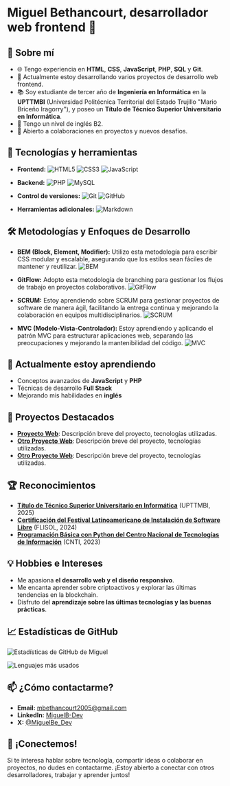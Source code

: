 # Miguel Bethancourt, desarrollador web frontend 👋

## 🚀 Sobre mí

- 🌐 Tengo experiencia en **HTML**, **CSS**, **JavaScript**, **PHP**, **SQL** y **Git**.
- 💼 Actualmente estoy desarrollando varios proyectos de desarrollo web frontend.
- 📚 Soy estudiante de tercer año de **Ingeniería en Informática** en la **UPTTMBI** (Universidad Politécnica Territorial del Estado Trujillo "Mario Briceño Iragorry"), y poseo un **Título de Técnico Superior Universitario en Informática**.
- 💬 Tengo un nivel de inglés B2.
- 🤝 Abierto a colaboraciones en proyectos y nuevos desafíos.

## 🔧 Tecnologías y herramientas

- **Frontend:** 
  ![HTML5](https://img.shields.io/badge/HTML5-%23E34F26.svg?style=flat&logo=html5&logoColor=white) 
  ![CSS3](https://img.shields.io/badge/CSS3-%231572B6.svg?style=flat&logo=css3&logoColor=white) 
  ![JavaScript](https://img.shields.io/badge/JavaScript-%23F7DF1E.svg?style=flat&logo=javascript&logoColor=black)

- **Backend:** 
  ![PHP](https://img.shields.io/badge/PHP-%23777BB4.svg?style=flat&logo=php&logoColor=white) 
  ![MySQL](https://img.shields.io/badge/MySQL-%234479A1.svg?style=flat&logo=mysql&logoColor=white)

- **Control de versiones:**
  ![Git](https://img.shields.io/badge/Git-%23F14C28.svg?style=flat&logo=git&logoColor=white) 
  ![GitHub](https://img.shields.io/badge/GitHub-%23121011.svg?style=flat&logo=github&logoColor=white)
  
- **Herramientas adicionales:** ![Markdown](https://img.shields.io/badge/Markdown-%23000000.svg?style=flat&logo=markdown&logoColor=white)

## 🛠 Metodologías y Enfoques de Desarrollo

- **BEM (Block, Element, Modifier):** Utilizo esta metodología para escribir CSS modular y escalable, asegurando que los estilos sean fáciles de mantener y reutilizar. ![BEM](https://img.shields.io/badge/BEM-%23E34F26.svg?style=flat&logo=html5&logoColor=white)

- **GitFlow:** Adopto esta metodología de branching para gestionar los flujos de trabajo en proyectos colaborativos. ![GitFlow](https://img.shields.io/badge/GitFlow-%23F14C28.svg?style=flat&logo=git&logoColor=white)

- **SCRUM:** Estoy aprendiendo sobre SCRUM para gestionar proyectos de software de manera ágil, facilitando la entrega continua y mejorando la colaboración en equipos multidisciplinarios. ![SCRUM](https://img.shields.io/badge/SCRUM-%23FF6F00.svg?style=flat&logo=scrum&logoColor=white)

- **MVC (Modelo-Vista-Controlador):** Estoy aprendiendo y aplicando el patrón MVC para estructurar aplicaciones web, separando las preocupaciones y mejorando la mantenibilidad del código. ![MVC](https://img.shields.io/badge/MVC-%23777BB4.svg?style=flat&logo=angular&logoColor=white)

## 🌱 Actualmente estoy aprendiendo

- Conceptos avanzados de **JavaScript** y **PHP**
- Técnicas de desarrollo **Full Stack**
- Mejorando mis habilidades en **inglés**

## 🚀 Proyectos Destacados

- **[Proyecto Web](enlace-a-tu-proyecto)**: Descripción breve del proyecto, tecnologías utilizadas.
- **[Otro Proyecto Web](enlace-a-tu-proyecto)**: Descripción breve del proyecto, tecnologías utilizadas.
- **[Otro Proyecto Web](enlace-a-tu-proyecto)**: Descripción breve del proyecto, tecnologías utilizadas.

## 🏆 Reconocimientos

- **[Título de Técnico Superior Universitario en Informática](https://github.com/MiguelB-Dev/MiguelB-dev/raw/main/Certificados/Certificado%20de%20FLISOL.pdf)** (UPTTMBI, 2025)
- **[Certificación del Festival Latinoamericano de Instalación de Software Libre](https://github.com/MiguelB-Dev/MiguelB-dev/raw/main/Certificados/Certificado%20de%20FLISOL.pdf)** (FLISOL, 2024)
- **[Programación Básica con Python del Centro Nacional de Tecnologías de Información](https://github.com/MiguelB-Dev/MiguelB-dev/raw/main/Certificados/Certificado%20en%20Programaci%C3%B3n%20B%C3%A1sica%20con%20Python%20de%20CNTI.pdf)** (CNTI, 2023)

## 💡 Hobbies e Intereses

- Me apasiona **el desarrollo web y el diseño responsivo**.
- Me encanta aprender sobre criptoactivos y explorar las últimas tendencias en la blockchain.
- Disfruto del **aprendizaje sobre las últimas tecnologías y las buenas prácticas**.

## 📈 Estadísticas de GitHub

![Estadísticas de GitHub de Miguel](https://github-readme-stats.vercel.app/api?username=MiguelB-Dev&show_icons=true&theme=radical)

![Lenguajes más usados](https://github-readme-stats.vercel.app/api/top-langs/?username=MiguelB-Dev&layout=compact&theme=radical)

## 📫 ¿Cómo contactarme?

- **Email:** mbethancourt2005@gmail.com
- **LinkedIn:** [MiguelB-Dev](https://www.linkedin.com/in/miguel-alexander-bethancourt-brice%C3%B1o-31024a375/)
- **X:** [@MiguelBe_Dev](https://x.com/@MiguelBe_dev)

## 💬 ¡Conectemos!

Si te interesa hablar sobre tecnología, compartir ideas o colaborar en proyectos, no dudes en contactarme. ¡Estoy abierto a conectar con otros desarrolladores, trabajar y aprender juntos!
